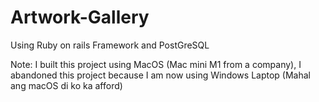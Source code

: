 # Artwork-Gallery
Using Ruby on rails Framework and PostGreSQL


Note: I built this project using MacOS (Mac mini M1 from a company), I abandoned this project because I am now using Windows Laptop
(Mahal ang macOS di ko ka afford)
